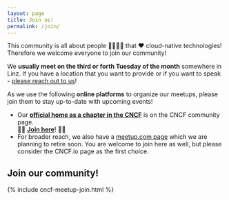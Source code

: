 ```yaml
---
layout: page
title: Join us!
permalink: /join/
---
```


This community is all about people 👨‍💻👩‍💻 that ❤️ cloud-native technologies! Therefore we welcome everyone to join our community!

We **usually meet on the third or forth Tuesday of the month** somewhere in Linz. If you have a location that you want to provide or if you want to speak - [please reach out to us](https://forms.gle/9GPboKs4T5Yboq5c8)!

As we use the following **online platforms** to organize our meetups, please join them to stay up-to-date with upcoming events!

- Our [**official home as a chapter in the CNCF**](https://community.cncf.io/linz/) is on the CNCF community page.<br> 
  👩‍💻 **[Join here](https://community.cncf.io/linz/)**! 👨‍💻
- For broader reach, we also have a [meetup.com page](https://www.meetup.com/Cloud-Native-Computing-Linz/) which we are planning to retire soon. You are welcome to join here as well, but please consider the CNCF.io page as the first choice.

## Join our community!

{% include cncf-meetup-join.html %}

